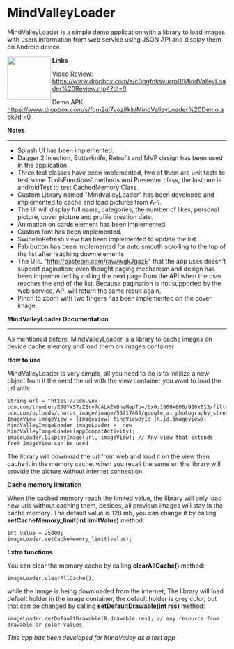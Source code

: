 # MindValleyLoader 
MindValleyLoader is a simple demo application with a library to load images with users information from web service using JSON API and display them on Android device. 

<img align="left" width="100" height="100" src="https://dl.dropboxusercontent.com/s/swu83qlijjo6bzp/app_launcher.png">


**Links**

Video Review:
https://www.dropbox.com/s/c0qgfnksvurrpl1/MindValleyLoader%20Review.mp4?dl=0

Demo APK:
https://www.dropbox.com/s/fqm2ul7yozifklr/MindValleyLoader%20Demo.apk?dl=0

**Notes**
_________
- Splash UI has been implemented.
- Dagger 2 Injection, Butterknife, Retrofit and MVP design has been used in the application.
- Three test classes have been implemented, two of them are unit tests to test some ToolsFunctions' methods and Presenter class, the last one is androidTest to test CachedMemory Class. 
- Custom Library named "MindvalleyLoader" has been developed and implemented to cache and load pictures from API.
- The UI will display full name, categories, the number of likes, personal picture, cover picture and profile creation date.
- Animation on cards element has been implemented.
- Custom font has been implemented.
- SwipeToRefresh view has been implemented to update the list.
- Fab button has been implemented for auto smooth scrolling to the top of the list after reaching down elements
- The URL "http://pastebin.com/raw/wgkJgazE" that the app uses doesn't support pagination; even thought paging mechanism and design has been implemented by calling the next page from the API when the user reaches the end of the list. Because pagination is not supported by the web service, API will return the same result again.
- Pinch to zoom with two fingers has been implemented on the cover image.

**MindValleyLoader Documentation**
______________
As mentioned before, MindValleyLoader is a library to cache images on device cache memory and load them on images container

**How to use**

MindValleyLoader is very simple, all you need to do is to initilize a new object from it the send the url with the view container you want to load the url with:

```
String url = "https://cdn.vox-cdn.com/thumbor/E9UYx5TzZEry7dALAEW0hvMepTo=/0x0:1600x800/920x613/filters:focal(672x272:928x528):format(webp)/cdn.vox-cdn.com/uploads/chorus_image/image/55717465/google_ai_photography_street_view_2.0.jpg";
ImageView imageView = (ImageView) findViewById (R.id.imageview);  
MindValleyImageLoader imageLoader =  new MindValleyImageLoader(appCompatActivity);
imageLoader.DisplayImage(url, imageView); // Any view that extends from ImageView can be used
```

The library will download the url from web and load it on the view then cache it in the memory cache, when you recall the same url the library will provide the picture without internet connection.

**Cache memory limitation**

When the cached memory reach the limited value, the library will only load new urls without caching them, besides, all previous images will stay in the cache memory.
The default value is 128 mb, you can change it by calling **setCacheMemory_limit(int limitValue)** method:

```
int value = 25000;
imageLoader.setCacheMemory_limit(value);
```

**Extra functions**

You can clear the memory cache by calling **clearAllCache()** method:

```
imageLoader.clearAllCache();
```

while the image is being downloaded from the internet, The library will load default holder in the image container, the default holder is grey color, but that can be changed by calling **setDefaultDrawable(int res)** method:

```
imageLoader.setDefaultDrawable(R.drawable.res); // any resource from drawable or color values
```

*This app has been developed for MindValley as a test app*
